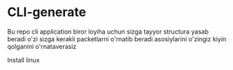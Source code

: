 # CLI-generate
Bu repo cli application biror loyiha uchun sizga tayyor structura yasab beradi o'zi sizga kerakli packetlarni o'rnatib beradi asosiylarini o'zingiz kiyin qolganini o'rnataverasiz

Install linux